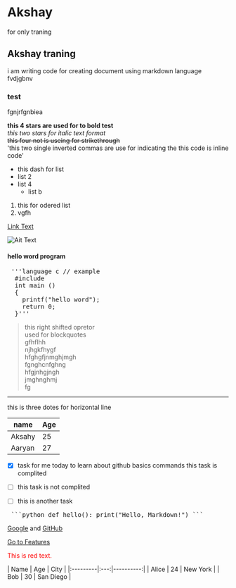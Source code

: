 # Akshay 
for only traning 

## Akshay traning 
i am writing code for creating document using markdown language   
fvdjgbnv  
### test 
fgnjrfgnbiea  

**this 4 stars are used for to bold test**   
*this two stars for italic text format*  
~~this four not is useing for strikethrough~~  
'this two single inverted commas are use for indicating the this code is inline code'  
- this dash for list
- list 2
- list 4
  - list b
 
1. this for odered list
2. vgfh

[Link Text](https://chat.smart-iam.com/iam/messages/@akshay_01)  

![Ait Text](https://example.com/image.png)    

#### hello word program 


<pre> '''language c // example 
  #include <stdio.h>
  int main ()
  {
    printf("hello word");
    return 0;
  }'''</pre>

> this right shifted opretor  
> used for blockquotes    
> gfhflhh  
> njhgkfhygf  
> hfghgfjnmghjmgh  
> fgnghcnfghng  
> hfgjnhgjngh  
> jmghnghmj  
> fg
>
---
this is three  dotes for horizontal line

| name     | Age |
|----------|-----|
|Aksahy    | 25  |
|Aaryan    | 27  |

- [x] task for me today to learn about github basics commands this task is complited 
- [ ] this task is not complited 
- [ ]  this is another task 


<pre> ```python def hello(): print("Hello, Markdown!") ``` </pre>

[Google][1] and [GitHub][2]

[1]: https://www.google.com
[2]: https://www.github.com

[Go to Features](#features)
<p style="color:red;">This is red text.</p>
| Name     | Age | City      |
|:---------|:---:|----------:|
| Alice    |  24 | New York  |
| Bob      |  30 | San Diego |


